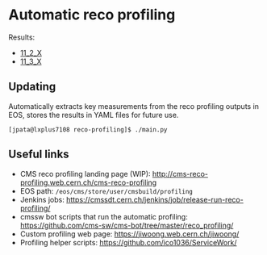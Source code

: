 # Automatic reco profiling

Results:
- [11_2_X](results/11_2_X.yaml)
- [11_3_X](results/11_3_X.yaml)

## Updating
Automatically extracts key measurements from the reco profiling outputs in EOS, stores the results in YAML files for future use.

```
[jpata@lxplus7108 reco-profiling]$ ./main.py
```

## Useful links
- CMS reco profiling landing page (WIP): http://cms-reco-profiling.web.cern.ch/cms-reco-profiling
- EOS path: `/eos/cms/store/user/cmsbuild/profiling`
- Jenkins jobs: https://cmssdt.cern.ch/jenkins/job/release-run-reco-profiling/
- cmssw bot scripts that run the automatic profiling: https://github.com/cms-sw/cms-bot/tree/master/reco_profiling/
- Custom profiling web page: https://jiwoong.web.cern.ch/jiwoong/
- Profiling helper scripts: https://github.com/ico1036/ServiceWork/
